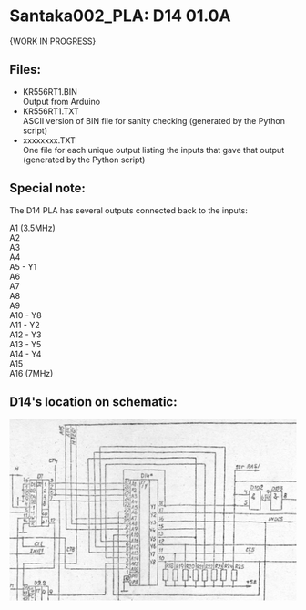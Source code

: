 # Santaka002_PLA: D14 01.0A
{WORK IN PROGRESS}

## Files:
* KR556RT1.BIN  
   Output from Arduino
* KR556RT1.TXT  
   ASCII version of BIN file for sanity checking (generated by the Python script)
* xxxxxxxx.TXT  
   One file for each unique output listing the inputs that gave that output (generated by the Python script)

## Special note:
The D14 PLA has several outputs connected back to the inputs:

   A1 (3.5MHz)  
   A2  
   A3  
   A4  
   A5  - Y1  
   A6  
   A7  
   A8  
   A9  
   A10 - Y8  
   A11 - Y2  
   A12 - Y3  
   A13 - Y5  
   A14 - Y4  
   A15  
   A16 (7MHz)  

## D14's location on schematic:
![D14_schematic](../schematics/D14_schematic.jpg)
